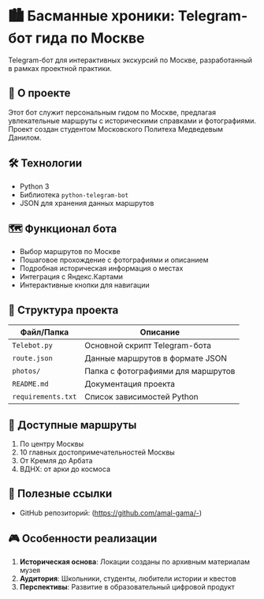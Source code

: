 # 🏙️ Басманные хроники: Telegram-бот гида по Москве

Telegram-бот для интерактивных экскурсий по Москве, разработанный в рамках проектной практики.

## 📌 О проекте
Этот бот служит персональным гидом по Москве, предлагая увлекательные маршруты с историческими справками и фотографиями. Проект создан студентом Московского Политеха Медведевым Данилом.

## 🛠 Технологии
- Python 3
- Библиотека `python-telegram-bot` 
- JSON для хранения данных маршрутов

## 🗺️ Функционал бота

- Выбор маршрутов по Москве  
- Пошаговое прохождение с фотографиями и описанием  
- Подробная историческая информация о местах  
- Интеграция с Яндекс.Картами  
- Интерактивные кнопки для навигации  

## 📂 Структура проекта

| Файл/Папка          | Описание                          |
|---------------------|-----------------------------------|
| `Telebot.py`        | Основной скрипт Telegram-бота     |
| `route.json`        | Данные маршрутов в формате JSON   |
| `photos/`          | Папка с фотографиями для маршрутов|
| `README.md`        | Документация проекта              |
| `requirements.txt` | Список зависимостей Python       |


## 🚀 Доступные маршруты

1. По центру Москвы  
2. 10 главных достопримечательностей Москвы  
3. От Кремля до Арбата  
4. ВДНХ: от арки до космоса

## 🔗 Полезные ссылки

- GitHub репозиторий: (https://github.com/amal-gama/-)
## 🎮 Особенности реализации

1. **Историческая основа**: Локации созданы по архивным материалам музея
2. **Аудитория**: Школьники, студенты, любители истории и квестов
3. **Перспективы**: Развитие в образовательный цифровой продукт
